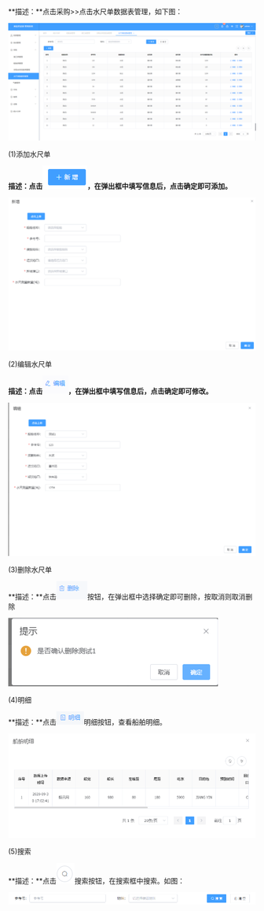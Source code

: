 **描述：**点击采购\>\>点击水尺单数据表管理，如下图：

![](/media/cc124900caa67771cf131c242412603b.png)

(1)添加水尺单

**描述：点击**![](/media/2b036d3d5a5fead810d63f7fbc3bbe4a.png)**，在弹出框中填写信息后，点击确定即可添加。**

![](/media/92e59f80a6fcf9663f9d5239e4d0d7f2.png)

(2)编辑水尺单

**描述：点击**![](/media/e05ec3c7042b67466ab5d4a7cff610e3.png)**，在弹出框中填写信息后，点击确定即可修改。**

![](/media/cf35c2a7901cc2acefd7da62bab630c7.png)

(3)删除水尺单

**描述：**点击![](/media/1b445a0a2962b2913c7972b6e89b944a.png)按钮，在弹出框中选择确定即可删除，按取消则取消删除

![](/media/c56b02d720fb3df8d75f1e7880f0e130.png)

(4)明细

**描述：**点击![](/media/59e8f631e036911271094028fadbb2e1.png)明细按钮，查看船舶明细。

![](/media/6e330ce6236f194cc2f384d3d55414a5.png)

(5)搜索

**描述：**点击![](/media/0640ee7b1c2945d32bde1f4190a580de.png)搜索按钮，在搜索框中搜索。如图：

![](/media/c60b5f7df30013a7cc60615d9599df2a.png)